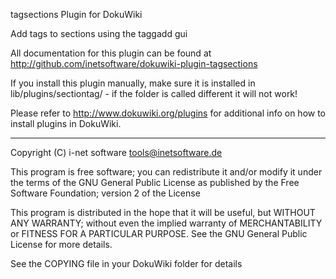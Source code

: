 tagsections Plugin for DokuWiki

Add tags to sections using the taggadd gui

All documentation for this plugin can be found at
http://github.com/inetsoftware/dokuwiki-plugin-tagsections

If you install this plugin manually, make sure it is installed in
lib/plugins/sectiontag/ - if the folder is called different it
will not work!

Please refer to http://www.dokuwiki.org/plugins for additional info
on how to install plugins in DokuWiki.

----
Copyright (C) i-net software <tools@inetsoftware.de>

This program is free software; you can redistribute it and/or modify
it under the terms of the GNU General Public License as published by
the Free Software Foundation; version 2 of the License

This program is distributed in the hope that it will be useful,
but WITHOUT ANY WARRANTY; without even the implied warranty of
MERCHANTABILITY or FITNESS FOR A PARTICULAR PURPOSE.  See the
GNU General Public License for more details.

See the COPYING file in your DokuWiki folder for details
